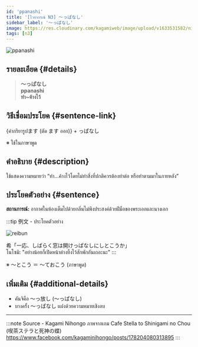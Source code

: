 ```yaml
---
id: 'ppanashi'
title: '[ไวยากรณ์ N3] 〜っぱなし'
sidebar_label: '〜っぱなし'
image: https://res.cloudinary.com/kagamiweb/image/upload/v1633531582/nihongo/grammar/n3/reibun/ppanashi.png
tags: [n3]
---
```


![ppanashi](https://res.cloudinary.com/kagamiweb/image/upload/v1640444591/nihongo/grammar/n3/ppanashi.jpg)

## รายละเอียด {#details}

> **〜っぱなし**  
> **ppanashi**  
> **ทำ~ค้างไว้**

## วิธีเชื่อมประโยค {#sentence-link}

{คำกริยารูปます (ตัด ます ออก)} + っぱなし

※ ใช้ในภาษาพูด

## คำอธิบาย {#description}

ใช้แสดงความหมายว่า “ทำ...ค้างไว้โดยไม่ทำสิ่งที่ปกติควรต้องทำต่อ หรือทำตามมาในภายหลัง”

## ประโยคตัวอย่าง {#sentence}

**สถานการณ์:** อากาศในห้องเต็มไปด้วยกลิ่นไม่พึงประสงค์ด้วยฝีมือของพระเอกและนางเอก

:::tip 例文 - ประโยคตัวอย่าง

![reibun](https://res.cloudinary.com/kagamiweb/image/upload/v1633531582/nihongo/grammar/n3/reibun/ppanashi.png)

希「一応、しばらく窓は開けっぱなしにしとこうか」  
โนโซมิ: "อย่างน้อยก็เปิดหน้าต่างทิ้งไว้สักพักกันเถอะนะ"
:::

※ 〜とこう ＝ 〜ておこう (ภาษาพูด)

## เพิ่มเติม {#additional-details}

- คันจิคือ 〜っ放し (〜っぱなし)
- บางครั้ง 〜っぱなし แฝงด้วยความหมายเชิงลบ

---
:::note Source - Kagami Nihongo
ภาพจากเกม Cafe Stella to Shinigami no Chou (喫茶ステラと死神の蝶)  
https://www.facebook.com/kagaminihongo/posts/178204080313895
:::